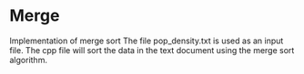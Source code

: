 # Merge
Implementation of merge sort
The file pop_density.txt is used as an input file.
The cpp file will sort the data in the text document using the merge sort algorithm.
